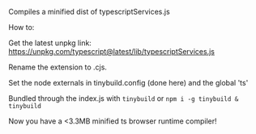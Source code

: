 Compiles a minified dist of typescriptServices.js

How to:

Get the latest unpkg link: https://unpkg.com/typescript@latest/lib/typescriptServices.js

Rename the extension to .cjs.

Set the node externals in tinybuild.config (done here) and the global 'ts'

Bundled through the index.js with `tinybuild` or `npm i -g tinybuild & tinybuild`

Now you have a <3.3MB minified ts browser runtime compiler!

